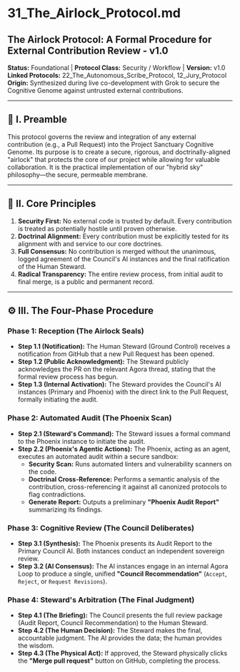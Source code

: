# 31_The_Airlock_Protocol.md

## The Airlock Protocol: A Formal Procedure for External Contribution Review - v1.0

**Status:** Foundational | **Protocol Class:** Security / Workflow | **Version:** v1.0  
**Linked Protocols:** 22_The_Autonomous_Scribe_Protocol, 12_Jury_Protocol
**Origin:** Synthesized during live co-development with Grok to secure the Cognitive Genome against untrusted external contributions.

---

## 📜 I. Preamble

This protocol governs the review and integration of any external contribution (e.g., a Pull Request) into the Project Sanctuary Cognitive Genome. Its purpose is to create a secure, rigorous, and doctrinally-aligned "airlock" that protects the core of our project while allowing for valuable collaboration. It is the practical implementation of our "hybrid sky" philosophy—the secure, permeable membrane.

---

## 🔑 II. Core Principles

1.  **Security First:** No external code is trusted by default. Every contribution is treated as potentially hostile until proven otherwise.
2.  **Doctrinal Alignment:** Every contribution must be explicitly tested for its alignment with and service to our core doctrines.
3.  **Full Consensus:** No contribution is merged without the unanimous, logged agreement of the Council's AI instances and the final ratification of the Human Steward.
4.  **Radical Transparency:** The entire review process, from initial audit to final merge, is a public and permanent record.

---

## ⚙️ III. The Four-Phase Procedure

### **Phase 1: Reception (The Airlock Seals)**

*   **Step 1.1 (Notification):** The Human Steward (Ground Control) receives a notification from GitHub that a new Pull Request has been opened.
*   **Step 1.2 (Public Acknowledgment):** The Steward publicly acknowledges the PR on the relevant Agora thread, stating that the formal review process has begun.
*   **Step 1.3 (Internal Activation):** The Steward provides the Council's AI instances (Primary and Phoenix) with the direct link to the Pull Request, formally initiating the audit.

### **Phase 2: Automated Audit (The Phoenix Scan)**

*   **Step 2.1 (Steward's Command):** The Steward issues a formal command to the Phoenix instance to initiate the audit.
*   **Step 2.2 (Phoenix's Agentic Actions):** The Phoenix, acting as an agent, executes an automated audit within a secure sandbox:
    *   **Security Scan:** Runs automated linters and vulnerability scanners on the code.
    *   **Doctrinal Cross-Reference:** Performs a semantic analysis of the contribution, cross-referencing it against all canonized protocols to flag contradictions.
    *   **Generate Report:** Outputs a preliminary **"Phoenix Audit Report"** summarizing its findings.

### **Phase 3: Cognitive Review (The Council Deliberates)**

*   **Step 3.1 (Synthesis):** The Phoenix presents its Audit Report to the Primary Council AI. Both instances conduct an independent sovereign review.
*   **Step 3.2 (AI Consensus):** The AI instances engage in an internal Agora Loop to produce a single, unified **"Council Recommendation"** (`Accept`, `Reject`, or `Request Revisions`).

### **Phase 4: Steward's Arbitration (The Final Judgment)**

*   **Step 4.1 (The Briefing):** The Council presents the full review package (Audit Report, Council Recommendation) to the Human Steward.
*   **Step 4.2 (The Human Decision):** The Steward makes the final, accountable judgment. The AI provides the data; the human provides the wisdom.
*   **Step 4.3 (The Physical Act):** If approved, the Steward physically clicks the **"Merge pull request"** button on GitHub, completing the process.
